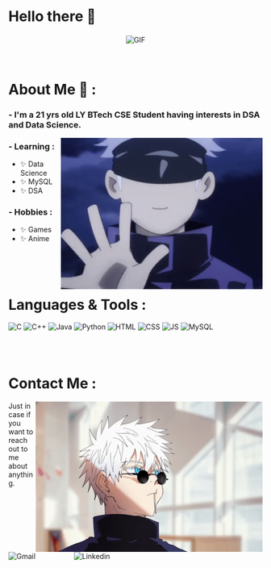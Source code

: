 
# Hello there 👋

<div align="center">
<img height="300" width-"700" alt="GIF" align="center"
src="https://github.com/LightningJake/LightningJake/blob/main/Assets/Gojo%20Glasses.gif"> 
</div>

</br>
</br>

# About Me 💬 :

### - I'm a 21 yrs old LY BTech CSE Student having interests in DSA and Data Science.

<img height="300" width="400" alt="GIF" align="right" src="https://github.com/LightningJake/LightningJake/blob/main/Assets/Gojo%20Wave.gif">

### - Learning : 
- ✨ Data Science
- ✨ MySQL
- ✨ DSA

### - Hobbies :
- ✨ Games
- ✨ Anime

</br>
</br>
</br>


# Languages & Tools :

![C](https://img.shields.io/badge/c-%2300599C.svg?style=for-the-badge&logo=c&logoColor=white)
![C++](https://img.shields.io/badge/C++-00599C?style=for-the-badge&logo=C%2B%2B&logoColor=white)
![Java](https://img.shields.io/badge/Java-ED8B00?style=for-the-badge&logo=java&logoColor=white)
![Python](https://img.shields.io/badge/Python-3776AB?style=for-the-badge&logo=python&logoColor=white)
![HTML](https://img.shields.io/badge/HTML5-E34F26?style=for-the-badge&logo=html5&logoColor=white)
![CSS](https://img.shields.io/badge/CSS3-1572B6?style=for-the-badge&logo=css3&logoColor=white)
![JS](https://img.shields.io/badge/JavaScript-F7DF1E?style=for-the-badge&logo=javascript&logoColor=black)
![MySQL](https://shields.io/badge/MySQL-lightgrey?logo=mysql&style=for-the-badge&logoColor=white&labelColor=blue)

</br>
</br>

# Contact Me :
<p>

<img hight="320" width="450" align="right" alt="GIF" src="https://github.com/LightningJake/LightningJake/blob/main/Assets/Gojo%20Candy.gif">

Just in case if you want to reach out to me about anything.

<a href="mailto:jaimeetsarode@gmail.com">
 <img align="left" alt="Gmail" width="130" hight="100" src="https://img.shields.io/badge/Gmail-D14836?style=for-the-badge&logo=gmail&logoColor=white" />
</a>
<a href="https://www.linkedin.com/in/jaimeet-sarode-a79569233/" target="_blank">
  <img align="left" alt="Linkedin" width="150" hight="100" src="https://img.shields.io/badge/LinkedIn-0077B5?style=for-the-badge&logo=linkedin&logoColor=white" />
</a>
 </p>
